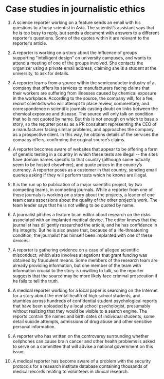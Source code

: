 # Case studies in journalistic ethics

1. A science reporter working on a feature sends an email with his questions to a busy scientist in Asia. The scientist’s assistant says that he is too busy to reply, but sends a document with answers to a different reporter’s questions. Some of the quotes within it are relevant to the reporter’s article.

2. A reporter is working on a story about the influence of groups supporting "intelligent design" on university campuses, and wants to attend a meeting of one of the groups involved. She contacts the organizer using a private email address, claiming she is a student at the university, to ask for details.

3. A reporter learns from a source within the semiconductor industry of a company that offers its services to manufacturers facing claims that their workers are suffering from illnesses caused by chemical exposure in the workplace. According to the source, the company will, for a fee, recruit scientists who will attempt to place review, commentary, and correspondence n scientific journals casting doubt on links between the chemical exposure and disease. The source will only talk on condition that he is not quoted by name. But this is not enough on which to base a story, so the reporter poses as a PR consultant representing the CEO of a manufacturer facing similar problems, and approaches the company as a prospective client. In this way, he obtains details of the services the company offers, confirming the original source’s claims.

4. A reporter becomes aware of websites that appear to be offering a form of genetic testing in a country in which these tests are illegal -- the sites have domain names specific to that country (although some actually seem to be hosted elsewhere), and quote prices in the country’s currency. A reporter poses as a customer in that country, sending email queries asking if they will perform tests which he knows are illegal.

5. It is the run up to publication of a major scientific project, by two competing teams, in competing journals. While a reporter from one of those journals is working on a story about the projects, a leader of one team casts aspersions about the quality of the other project's work. The team leader says that he is not willing to be quoted by name.

6. A journalist pitches a feature to an editor about research on the risks associated with an implanted medical device. The editor knows that the journalist has diligently researched the article, and he has confidence in his integrity. But he is also aware that, because of a life-threatening condition, the journalist has himself been implanted with one of these devices.

7. A reporter is gathering evidence on a case of alleged scientific misconduct, which also involves allegations that grant funding was obtained by fraudulent means. Some members of the research team are already providing information, but one member of the team with information crucial to the story is unwilling to talk, so the reporter suggests that the source may be more likely face criminal prosecution if he fails to tell the truth.

8. A medical reporter working for a local paper is searching on the Internet for a story about the mental health of high school students, and stumbles across hundreds of confidential student psychological reports that have been uploaded by a local school psychologist, presumably without realizing that they would be visible to a search engine. The reports contain the names and birth dates of individual students; some detail suicide attempts, admissions of drug abuse and other sensitive personal information.

9. A reporter who has written on the controversy surrounding whether cellphones can cause brain cancer and other health problems is asked to serve on a committee that will advise a national government on this issue.

10. A medical reporter has become aware of a problem with the security protocols for a research institute database containing thousands of medical records relating to volunteers in clinical research.






